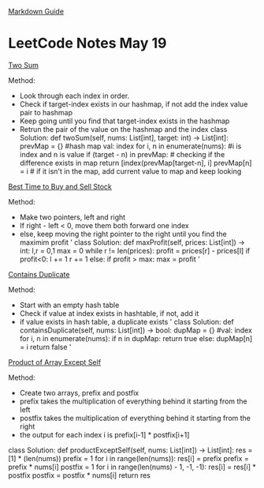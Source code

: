 [Markdown Guide]([https://www.markdownguide.org/cheat-sheet])
# LeetCode Notes May 19

[Two Sum]([https://leetcode.com/problems/two-sum/])

Method:
- Look through each index in order.
- Check if target-index exists in our hashmap, if not add the index value pair to hashmap
- Keep going until you find that target-index exists in the hashmap
- Retrun the pair of the value on the hashmap and the index
class Solution:
    def twoSum(self, nums: List[int], target: int) -> List[int]:
      prevMap = {} #hash map val: index
      for i, n in enumerate(nums): #i is index and n is value
        if (target - n) in prevMap: # checking if the difference exists in map
          return [index(prevMap[target-n], i]
        prevMap[n] = i # if it isn't in the map, add current value to map and keep looking
    
    
 [Best Time to Buy and Sell Stock]([https://leetcode.com/problems/best-time-to-buy-and-sell-stock/])
 
 Method:
 - Make two pointers, left and right
 - If right - left < 0, move them both forward one index
 - else, keep moving the right pointer to the right until you find the maximim profit
'
class Solution:
    def maxProfit(self, prices: List[int]) -> int:
    l,r = 0,1
    max = 0
    while r != len(prices):
      profit = prices[r] - prices[l]
      if profit<0:
        l += 1
        r += 1
      else:
        if profit > max:
          max = profit
'        
        
[Contains Duplicate]([https://leetcode.com/problems/contains-duplicate/])
 
Method:
- Start with an empty hash table
- Check if value at index exists in hashtable, if not, add it
- if value exists in hash table, a duplicate exists
'
class Solution:
    def containsDuplicate(self, nums: List[int]) -> bool:
        dupMap = {} #val: index
        for i, n in enumerate(nums):
            if n in dupMap:
                return true
            else:
                dupMap[n] = i
        return false
'        
        
 
 [Product of Array Except Self]([https://leetcode.com/problems/product-of-array-except-self/])
 
 Method:
 - Create two arrays, prefix and postfix
 - prefix takes the multiplication of everything behind it starting from the left
 - postfix takes the multiplication of everything behind it starting from the right
 - the output for each index i is prefix[i-1] * postfix[i+1]


 class Solution:
    def productExceptSelf(self, nums: List[int]) -> List[int]:
        res = [1] * (len(nums))
        prefix = 1
        for i in range(len(nums)):
            res[i] = prefix
            prefix = prefix * nums[i]
        postfix = 1
        for i in range(len(nums) - 1, -1, -1):
            res[i] = res[i] * postfix
            postfix = postfix * nums[i]
        return res
 
 
 
 
 
 
 
 
